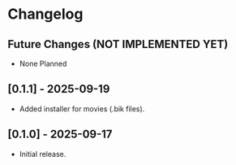 # Changelog

## Future Changes (NOT IMPLEMENTED YET)

- None Planned

## [0.1.1] - 2025-09-19

- Added installer for movies (.bik files).

## [0.1.0] - 2025-09-17

- Initial release.
